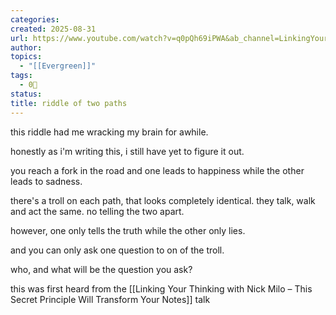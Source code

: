 ```yaml
---
categories:
created: 2025-08-31
url: https://www.youtube.com/watch?v=q0pQh69iPWA&ab_channel=LinkingYourThinkingwithNickMilo
author:
topics:
  - "[[Evergreen]]"
tags:
  - 0🌲
status:
title: riddle of two paths
---
```

this riddle had me wracking my brain for awhile.

honestly as i'm writing this, i still have yet to figure it out.

you reach a fork in the road and one leads to happiness while the other leads to sadness.

there's a troll on each path, that looks completely identical. they talk, walk and act the same. no telling the two apart.

however, one only tells the truth while the other only lies.

and you can only ask one question to on of the troll.

who, and what will be the question you ask?

this was first heard from the [[Linking Your Thinking with Nick Milo – This Secret Principle Will Transform Your Notes]] talk